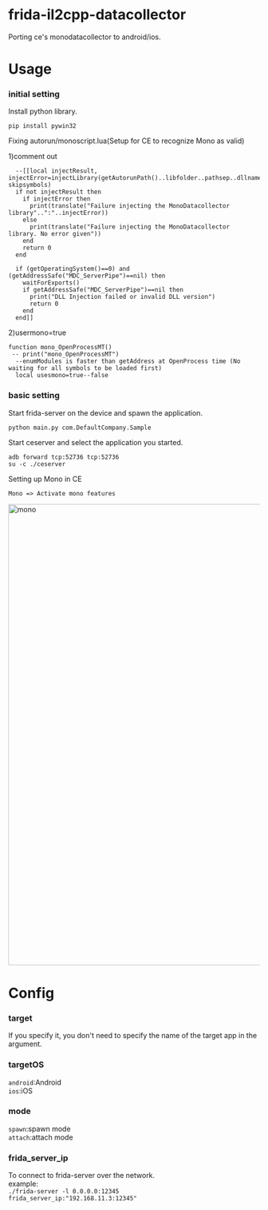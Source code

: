 # frida-il2cpp-datacollector
Porting ce's monodatacollector to android/ios.

# Usage

### initial setting

Install python library.

```
pip install pywin32
```

Fixing autorun/monoscript.lua(Setup for CE to recognize Mono as valid)

1)comment out

```
  --[[local injectResult, injectError=injectLibrary(getAutorunPath()..libfolder..pathsep..dllname, skipsymbols)
  if not injectResult then
    if injectError then
      print(translate("Failure injecting the MonoDatacollector library"..":"..injectError))
    else
      print(translate("Failure injecting the MonoDatacollector library. No error given"))
    end
    return 0
  end

  if (getOperatingSystem()==0) and (getAddressSafe("MDC_ServerPipe")==nil) then
    waitForExports()
    if getAddressSafe("MDC_ServerPipe")==nil then
      print("DLL Injection failed or invalid DLL version")
      return 0
    end
  end]]
```

2)usermono=true

```
function mono_OpenProcessMT()
 -- print("mono_OpenProcessMT")
  --enumModules is faster than getAddress at OpenProcess time (No waiting for all symbols to be loaded first)
  local usesmono=true--false
```

### basic setting

Start frida-server on the device and spawn the application.

```
python main.py com.DefaultCompany.Sample
```

Start ceserver and select the application you started.

```
adb forward tcp:52736 tcp:52736
su -c ./ceserver
```
Setting up Mono in CE
```
Mono => Activate mono features
```

<img width="923" alt="mono" src="https://user-images.githubusercontent.com/96031346/170614624-2551bd9e-6096-4692-8816-6b92b44aa211.png">

# Config

### target

If you specify it, you don't need to specify the name of the target app in the argument.

### targetOS

`android`:Android  
`ios`:iOS

### mode

`spawn`:spawn mode  
`attach`:attach mode

### frida_server_ip

To connect to frida-server over the network.  
example:  
`./frida-server -l 0.0.0.0:12345`  
`frida_server_ip:"192.168.11.3:12345"`